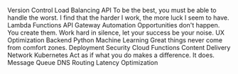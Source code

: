 Version Control Load Balancing API To be the best, you must be able to handle the worst. I find that the harder I work, the more luck I seem to have. Lambda Functions API Gateway Automation Opportunities don't happen. You create them. Work hard in silence, let your success be your noise. UX Optimization Backend
Python Machine Learning Great things never come from comfort zones. Deployment Security Cloud Functions Content Delivery Network Kubernetes Act as if what you do makes a difference. It does. Message Queue DNS Routing Latency Optimization
